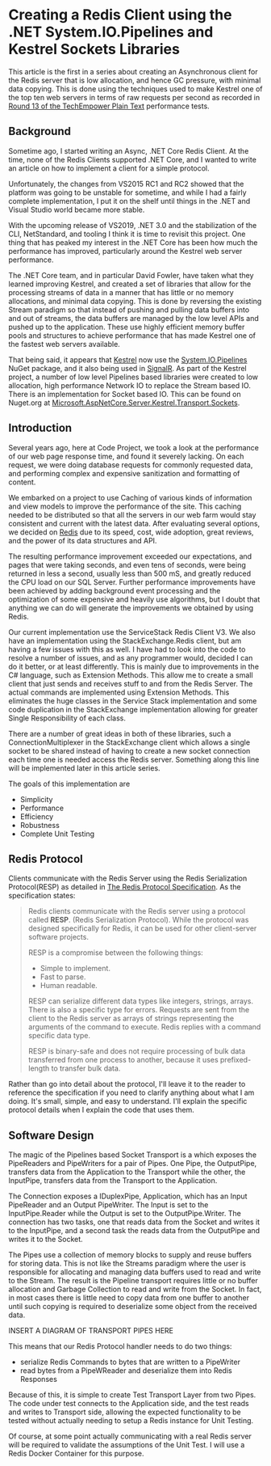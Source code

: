 # Creating a Redis Client using the .NET System.IO.Pipelines and Kestrel Sockets Libraries

This article is the first in a series about creating an Asynchronous client for the Redis server that is low allocation, and hence GC pressure, with minimal data copying.  This is done using the techniques used to make Kestrel one of the top ten web servers in terms of raw requests per second as recorded in [Round 13 of the TechEmpower Plain Text](https://www.techempower.com/benchmarks/#section=data-r13&hw=ph&test=plaintext) performance tests.

## Background

Sometime ago, I started writing an Async, .NET Core Redis Client.  At the time, none of the Redis Clients supported .NET Core, and I wanted to write an article on how to implement a client for a simple protocol.  

Unfortunately, the changes from VS2015 RC1 and RC2 showed that the platform was going to be unstable for sometime, and while I had a fairly complete implementation,  I put it on the shelf until things in the .NET and Visual Studio world became more stable.

With the upcoming release of VS2019, .NET 3.0 and the stabilization of the CLI, NetStandard, and tooling I think it is time to revisit this project.  One thing that has peaked my interest in the .NET Core has been how much the performance has improved, particularly around the Kestrel web server performance.

The .NET Core team, and in particular David Fowler, have taken what they learned improving Kestrel, and created a set of libraries that allow for the processing streams of data in a manner that has little or no memory allocations, and minimal data copying.  This is done by reversing the existing Stream paradigm so that instead of pushing and pulling data buffers into and out of streams, the data buffers are managed by the low level APIs and pushed up to the application.  These use highly efficient memory buffer pools and structures to achieve performance that has made Kestrel one of the fastest web servers available. 

That being said, it appears that [Kestrel](https://github.com/aspnet/AspNetCore/tree/master/src/Servers/Kestrel) now use the [System.IO.Pipelines](https://www.nuget.org/packages/System.IO.Pipelines/4.6.0-preview9.19421.4) NuGet package, and it also being used in [SignalR](https://github.com/aspnet/AspNetCore/tree/master/src/signalr).  As part of the Kestrel project, a number of low level Pipelines based libraries were created to low allocation, high performance Network IO to replace the Stream based IO.  There is an implementation for Socket based IO.  This can be found on Nuget.org at [Microsoft.AspNetCore.Server.Kestrel.Transport.Sockets](https://www.nuget.org/packages/Microsoft.AspNetCore.Server.Kestrel.Transport.Sockets/).

## Introduction
Several years ago, here at Code Project, we took a look at the performance of our web page response time, and found it severely lacking. On each request, we were doing database requests for commonly requested data, and performing complex and expensive sanitization and formatting of content.

We embarked on a project to use Caching of various kinds of information and view models to improve the performance of the site.  This caching needed to be distributed so that all the servers in our web farm would stay consistent and current with the latest data.  After evaluating several options, we decided on [Redis](http://redis.io) due to its speed, cost, wide adoption, great reviews, and the power of its data structures and API.

The resulting performance improvement exceeded our expectations, and pages that were taking seconds, and even tens of seconds, were being returned in less a second, usually less than 500 mS, and greatly reduced the CPU load on our SQL Server.  Further performance improvements have been achieved by adding background event processing and the optimization of some expensive and heavily use algorithms, but I doubt that anything we can do will generate the improvements we obtained by using Redis.

Our current implementation use the ServiceStack Redis Client V3.  We also have an implementation using the StackExchange.Redis client, but am having a few issues with this as well. I have had to look into the code to resolve a number of issues, and as any programmer would, decided I can do it better, or at least differently.  This is mainly due to improvements in the C# language, such as Extension Methods.  This allow me to create a small client that just sends and receives stuff to and from the Redis Server. The actual commands are implemented using Extension Methods.  This eliminates the huge classes in the Service Stack implementation and some code duplication in the StackExchange implementation allowing for greater Single Responsibility of each class.

There are a number of great ideas in both of these libraries, such a ConnectionMultiplexer in the StackExchange client which allows a single socket to be shared instead of having to create a new socket connection each time one is needed access the Redis server.  Something along this line will be implemented later in this article series.

The goals of this implementation are

- Simplicity
- Performance
- Efficiency
- Robustness
- Complete Unit Testing

## Redis Protocol
Clients communicate with the Redis Server using the Redis Serialization Protocol(RESP) as detailed in [The Redis Protocol Specification](https://redis.io/topics/protocol). As the specification states:

>Redis clients communicate with the Redis server using a protocol called **RESP**. (Redis Serialization Protocol). While the protocol was designed specifically for Redis, it can be used for other client-server software projects.
> 
>RESP is a compromise between the following things:
> - Simple to implement.
> - Fast to parse.
> - Human readable.
>
>RESP can serialize different data types like integers, strings, arrays. There is also a specific type for errors. Requests are sent from the client to the Redis server as arrays of strings representing the arguments of the command to execute. Redis replies with a command specific data type.
>
>RESP is binary-safe and does not require processing of bulk data transferred from one process to another, because it uses prefixed-length to transfer bulk data.

Rather than go into detail about the protocol, I'll leave it to the reader to reference the specification if you need to clarify anything about what I am doing.  It's small, simple, and easy to understand.  I'll explain the specific protocol details when I explain the code that uses them.

## Software Design
The magic of the Pipelines based Socket Transport is a which exposes the PipeReaders and PipeWriters for a pair of Pipes.  One Pipe, the OutputPipe, transfers data from the Application to the Transport while the other, the InputPipe, transfers data from the Transport to the Application.

The Connection exposes a IDuplexPipe, Application, which has an Input PipeReader and an Output PipeWriter.  The Input is set to the InputPipe.Reader while the Output is set to the OutputPipe.Writer.  The connection has two tasks, one that reads data from the Socket and writes it to the InputPipe, and a second task the reads data from the OutputPipe and writes it to the Socket.

The Pipes use a collection of memory blocks to supply and reuse buffers for storing data.  This is not like the Streams paradigm where the user is responsible for allocating and managing data buffers used to read and write to the Stream.  The result is the Pipeline transport requires little or no buffer allocation and Garbage Collection to read and write from the Socket.  In fact, in most cases there is little need to copy data from one buffer to another until such copying is required to deserialize some object from the received data.

INSERT A DIAGRAM OF TRANSPORT PIPES HERE

This means that our Redis Protocol handler needs to do two things:
* serialize Redis Commands to bytes that are written to a PipeWriter
* read bytes from a PipeWReader and deserialize them into Redis Responses

Because of this, it is simple to create Test Transport Layer from two Pipes.  The code under test connects to the Application side, and the test reads and writes to Transport side, allowing the expected functionality to be tested without actually needing to setup a Redis instance for Unit Testing.

Of course, at some point actually communicating with a real Redis server will be required to validate the assumptions of the Unit Test.  I will use a Redis Docker Container for this purpose.